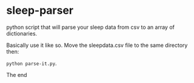 sleep-parser
============

python script that will parse your sleep data from csv to an array of dictionaries.

Basically use it like so.
Move the sleepdata.csv file to the same directory then:

`python parse-it.py`.

The end
